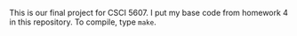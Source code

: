 This is our final project for CSCI 5607. I put my base code from
homework 4 in this repository. To compile, type `make`.
